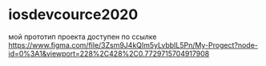 # iosdevcource2020
мой прототип проекта доступен по ссылке 
https://www.figma.com/file/3Zsm9J4kQIm5yLvbbIL5Pn/My-Progect?node-id=0%3A1&viewport=228%2C428%2C0.7729715704917908
